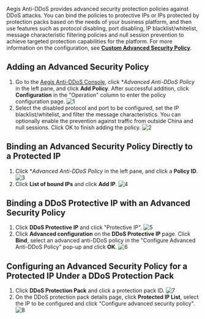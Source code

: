﻿
Aegis Anti-DDoS provides advanced security protection policies against DDoS attacks. You can bind the policies to protective IPs or IPs protected by protection packs based on the needs of your business platform, and then use features such as protocol disabling, port disabling, IP blacklist/whitelist, message characteristic filtering policies and null session prevention to achieve targeted protection capabilities for the platform. For more information on the configuration, see [**Custom Advanced Security Policy**](https://intl.cloud.tencent.com/document/product/685/18800#.E8.87.AA.E5.AE.9A.E4.B9.89.E5.AE.89.E5.85.A8.E7.AD.96.E7.95.A5).

## Adding an Advanced Security Policy
1. Go to the [Aegis Anti-DDoS Console](https://console.cloud.tencent.com/gamesec), click **Advanced Anti-DDoS Policy* in the left pane, and click **Add Policy**. After successful addition, click **Configuration** in the "Operation" column to enter the policy configuration page.
![1](https://main.qcloudimg.com/raw/11e9043e9091e22122ba494483f272d4.png)
2. Select the disabled protocol and port to be configured, set the IP blacklist/whitelist, and filter the message characteristics. You can optionally enable the prevention against traffic from outside China and null sessions. Click OK to finish adding the policy.
![2](https://main.qcloudimg.com/raw/6a9ed6826316038298b2bd4d9ccf3c14.png)

## Binding an Advanced Security Policy Directly to a Protected IP
1. Click **Advanced Anti-DDoS Policy* in the left pane, and click a **Policy ID**.
![3](https://main.qcloudimg.com/raw/4817bd463538640d1ef1fe22cac202df.png)
2. Click **List of bound IPs** and click **Add IP**.
![4](https://main.qcloudimg.com/raw/d9823cf1e24d5787828ef61d0e93e542.png)

## Binding a DDoS Protective IP with an Advanced Security Policy
1. Click **DDoS Protective IP** and click "Protective IP".
![5](https://main.qcloudimg.com/raw/73e8199885af3acb65055fc32698cf60.png)
2. Click **Advanced configuration** on the **DDoS Protective IP** page. Click **Bind**, select an advanced anti-DDoS policy in the "Configure Advanced Anti-DDoS Policy" pop-up and click **OK**.
![6](https://main.qcloudimg.com/raw/fec960c5d75c5f86c8f7dec2a8b69aa0.png)

## Configuring an Advanced Security Policy for a Protected IP Under a DDoS Protection Pack
1. Click **DDoS Protection Pack** and click a protection pack ID.
![7](https://main.qcloudimg.com/raw/e063a0b9d0a19da4e51134400664c6ed.png)
2. On the DDoS protection pack details page, click **Protected IP List**, select the IP to be configured and click "Configure advanced security policy".
![8](https://main.qcloudimg.com/raw/447920da62277b2e5bac787b58be27c4.png)
